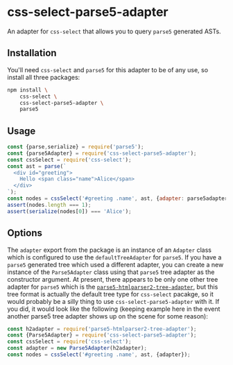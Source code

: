 # css-select-parse5-adapter

An adapter for `css-select` that allows you to query `parse5` generated ASTs.

## Installation

You'll need `css-select` and `parse5` for this adapter to be of any use, so install all three packages:

```sh
npm install \
    css-select \
    css-select-parse5-adapter \
    parse5
```

## Usage

```js
const {parse,serialize} = require('parse5');
const {parse5Adapter} = require('css-select-parse5-adapter'); 
const cssSelect = require('css-select');
const ast = parse(`
  <div id="greeting">
    Hello <span class="name">Alice</span>
  </div>
`);
const nodes = cssSelect('#greeting .name', ast, {adapter: parse5adapter});
assert(nodes.length === 1);
assert(serialize(nodes[0]) === 'Alice');
```

## Options

The `adapter` export from the package is an instance of an `Adapter` class which is configured to use the `defaultTreeAdapter` for `parse5`.  If you have a `parse5` generated tree which used a different adapter, you can create a new instance of the `Parse5Adapter` class using that `parse5` tree adapter as the constructor argument.  At present, there appears to be only one other tree adapter for `parse5` which is the [`parse5-htmlparser2-tree-adapter`](https://www.npmjs.com/package/parse5-htmlparser2-tree-adapter), but this tree format is actually the default tree type for `css-select` pacakge, so it would probably be a silly thing to use `css-select-parse5-adapter` with it.  If you did, it would look like the following (keeping example here in the event another parse5 tree adapter shows up on the scene for some reason):

```js
const h2adapter = require('parse5-htmlparser2-tree-adapter');
const {Parse5Adapter} = require('css-select-parse5-adapter');
const cssSelect = require('css-select');
const adapter = new Parse5Adapter(h2adapter);
const nodes = cssSelect('#greeting .name', ast, {adapter});
```
